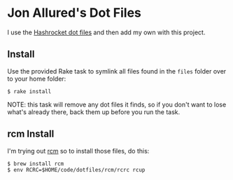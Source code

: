# Jon Allured's Dot Files

I use the [Hashrocket dot files](https://github.com/hashrocket/dotmatrix) and
then add my own with this project.

## Install

Use the provided Rake task to symlink all files found in the `files` folder over
to your home folder:

```
$ rake install
```

NOTE: this task will remove any dot files it finds, so if you don't want to lose
what's already there, back them up before you run the task.

## rcm Install

I'm trying out [rcm](https://github.com/thoughtbot/rcm) so to install those
files, do this:

```
$ brew install rcm
$ env RCRC=$HOME/code/dotfiles/rcm/rcrc rcup
```
